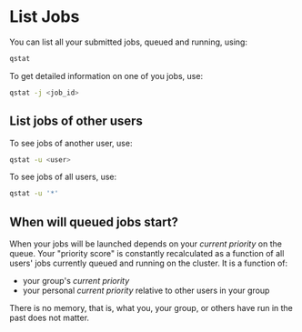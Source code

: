 # List Jobs

You can list all your submitted jobs, queued and running, using:
```sh
qstat
```

To get detailed information on one of you jobs, use:
```sh
qstat -j <job_id>
```


## List jobs of other users

To see jobs of another user, use:
```sh
qstat -u <user>
```

To see jobs of all users, use:
```sh
qstat -u '*'
```


## When will queued jobs start?

When your jobs will be launched depends on your _current priority_ on the queue.  Your "priority score" is constantly recalculated as a function of all users' jobs currently queued and running on the cluster.  It is a function of:

 * your group's _current priority_
 * your personal _current priority_ relative to other users in your group

There is no memory, that is, what you, your group, or others have run in the past does not matter.
